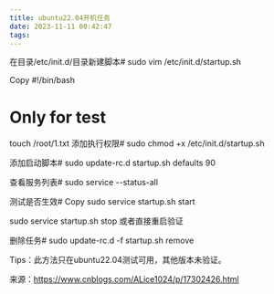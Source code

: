 ```yaml
---
title: ubuntu22.04开机任务
date: 2023-11-11 00:42:47
tags:
---
```

在目录/etc/init.d/目录新建脚本#
sudo vim /etc/init.d/startup.sh

Copy
#!/bin/bash
# Only for test
touch /root/1.txt
添加执行权限#
sudo chmod +x /etc/init.d/startup.sh

添加启动脚本#
sudo update-rc.d startup.sh defaults 90

查看服务列表#
sudo service --status-all

测试是否生效#
Copy
sudo service startup.sh start

sudo service startup.sh stop
或者直接重启验证

删除任务#
sudo update-rc.d -f startup.sh remove

Tips：此方法只在ubuntu22.04测试可用，其他版本未验证。

来源：https://www.cnblogs.com/ALice1024/p/17302426.html
